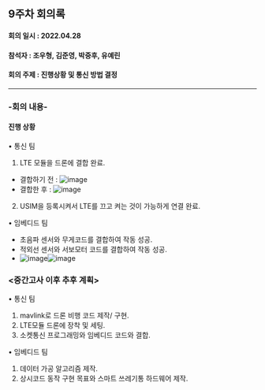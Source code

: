 <h2>9주차 회의록</h2>
<h4>회의 일시 : 2022.04.28</h4>
<h4>참석자 : 조우형, 김준영, 박중후, 유예린</h4>
<h4>회의 주제 : 진행상황 및 통신 방법 결정  </h4>

----------------------------------------------------------
<h3>-회의 내용-</h3>

 <h4>진행 상황</h4> 
  
  • 통신 팀 
  
   1. LTE 모듈을 드론에 결합 완료.
   - 결합하기 전 : ![image](https://user-images.githubusercontent.com/71144019/166268348-cd7665ff-cf92-4b65-8882-4a931e2dbfa4.png)
   - 결합한 후 : ![image](https://user-images.githubusercontent.com/71144019/166268482-0ab58f15-482d-433f-8191-515c19ac1213.png)
   2. USIM을 등록시켜서 LTE를 끄고 켜는 것이 가능하게 연결 완료.
     
  • 임베디드 팀
  
   - 초음파 센서와 무게코드를 결합하여 작동 성공.
   - 적외선 센서와 서보모터 코드를 결합하여 작동 성공.
   - ![image](https://user-images.githubusercontent.com/71144019/166268661-ead9b15d-b9fa-4f46-8428-1af73907b916.png)![image](https://user-images.githubusercontent.com/71144019/166268683-aaaa8358-4f61-4a14-873d-caece1f10c54.png)




  <h3><중간고사 이후 추후 계획></h3>
  
  • 통신 팀
   1. mavlink로 드론 비행 코드 제작/ 구현.
   2. LTE모듈 드론에 장착 및 세팅.
   3. 소켓통신 프로그래밍와 임베디드 코드와 결합.

  • 임베디드 팀
   1. 데이터 가공 알고리즘 제작.
   2. 상시코드 동작 구현 목표와 스마트 쓰레기통 하드웨어 제작.
 

